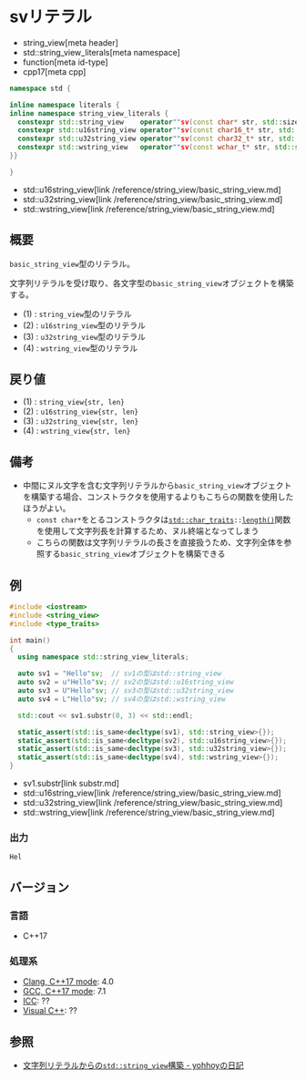 # svリテラル
* string_view[meta header]
* std::string_view_literals[meta namespace]
* function[meta id-type]
* cpp17[meta cpp]

```cpp
namespace std {

inline namespace literals {
inline namespace string_view_literals {
  constexpr std::string_view    operator""sv(const char* str, std::size_t len) noexcept;
  constexpr std::u16string_view operator""sv(const char16_t* str, std::size_t len) noexcept;
  constexpr std::u32string_view operator""sv(const char32_t* str, std::size_t len) noexcept;
  constexpr std::wstring_view   operator""sv(const wchar_t* str, std::size_t len) noexcept;
}}

}
```
* std::u16string_view[link /reference/string_view/basic_string_view.md]
* std::u32string_view[link /reference/string_view/basic_string_view.md]
* std::wstring_view[link /reference/string_view/basic_string_view.md]

## 概要
`basic_string_view`型のリテラル。

文字列リテラルを受け取り、各文字型の`basic_string_view`オブジェクトを構築する。

- (1) : `string_view`型のリテラル
- (2) : `u16string_view`型のリテラル
- (3) : `u32string_view`型のリテラル
- (4) : `wstring_view`型のリテラル


## 戻り値
- (1) : `string_view{str, len}`
- (2) : `u16string_view{str, len}`
- (3) : `u32string_view{str, len}`
- (4) : `wstring_view{str, len}`


## 備考
- 中間にヌル文字を含む文字列リテラルから`basic_string_view`オブジェクトを構築する場合、コンストラクタを使用するよりもこちらの関数を使用したほうがよい。
    - `const char*`をとるコンストラクタは[`std::char_traits`](/reference/string/char_traits.md)`::`[`length()`](/reference/string/char_traits/length.md)関数を使用して文字列長を計算するため、ヌル終端となってしまう
    - こちらの関数は文字列リテラルの長さを直接扱うため、文字列全体を参照する`basic_string_view`オブジェクトを構築できる


## 例
```cpp example
#include <iostream>
#include <string_view>
#include <type_traits>

int main()
{
  using namespace std::string_view_literals;

  auto sv1 = "Hello"sv;  // sv1の型はstd::string_view
  auto sv2 = u"Hello"sv; // sv2の型はstd::u16string_view
  auto sv3 = U"Hello"sv; // sv3の型はstd::u32string_view
  auto sv4 = L"Hello"sv; // sv4の型はstd::wstring_view

  std::cout << sv1.substr(0, 3) << std::endl;

  static_assert(std::is_same<decltype(sv1), std::string_view>{});
  static_assert(std::is_same<decltype(sv2), std::u16string_view>{});
  static_assert(std::is_same<decltype(sv3), std::u32string_view>{});
  static_assert(std::is_same<decltype(sv4), std::wstring_view>{});
}
```
* sv1.substr[link substr.md]
* std::u16string_view[link /reference/string_view/basic_string_view.md]
* std::u32string_view[link /reference/string_view/basic_string_view.md]
* std::wstring_view[link /reference/string_view/basic_string_view.md]

### 出力
```
Hel
```

## バージョン
### 言語
- C++17

### 処理系
- [Clang, C++17 mode](/implementation.md#clang): 4.0
- [GCC, C++17 mode](/implementation.md#gcc): 7.1
- [ICC](/implementation.md#icc): ??
- [Visual C++](/implementation.md#visual_cpp): ??


## 参照
- [文字列リテラルからの`std::string_view`構築 - yohhoyの日記](http://d.hatena.ne.jp/yohhoy/20171115/p1)

